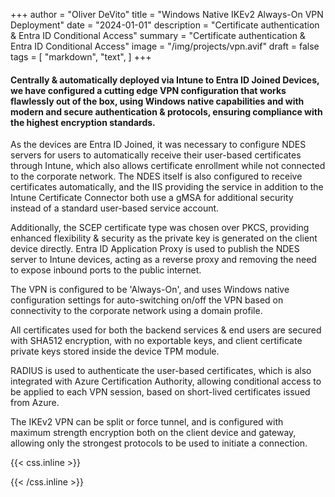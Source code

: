 +++
author = "Oliver DeVito"
title = "Windows Native IKEv2 Always-On VPN Deployment"
date = "2024-01-01"
description = "Certificate authentication & Entra ID Conditional Access"
summary = "Certificate authentication & Entra ID Conditional Access"
image = "/img/projects/vpn.avif"
draft = false
tags = [
    "markdown",
    "text",
]
+++
####
#### Centrally & automatically deployed via Intune to Entra ID Joined Devices, we have configured a cutting edge VPN configuration that works flawlessly out of the box, using Windows native capabilities and with modern and secure authentication & protocols, ensuring compliance with the highest encryption standards.

As the devices are Entra ID Joined, it was necessary to configure NDES servers for users to automatically receive their user-based certificates through Intune, which also allows certificate enrollment while not connected to the corporate network. The NDES itself is also configured to receive certificates automatically, and the IIS providing the service in addition to the Intune Certificate Connector both use a gMSA for additional security instead of a standard user-based service account. 

Additionally, the SCEP certificate type was chosen over PKCS, providing enhanced flexibility & security as the private key is generated on the client device directly. Entra ID Application Proxy is used to publish the NDES server to Intune devices, acting as a reverse proxy and removing the need to expose inbound ports to the public internet.

The VPN is configured to be 'Always-On', and uses Windows native configuration settings for auto-switching on/off the VPN based on connectivity to the corporate network using a domain profile.

All certificates used for both the backend services & end users are secured with SHA512 encryption, with no exportable keys, and client certificate private keys stored inside the device TPM module.

RADIUS is used to authenticate the user-based certificates, which is also integrated with Azure Certification Authority, allowing conditional access to be applied to each VPN session, based on short-lived certificates issued from Azure.

The IKEv2 VPN can be split or force tunnel, and is configured with maximum strength encryption both on the client device and gateway, allowing only the strongest protocols to be used to initiate a connection.


{{< css.inline >}}
<style>
.canon { background: white; width: 100%; height: auto; }
</style>
{{< /css.inline >}}
